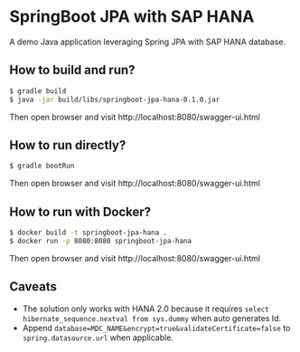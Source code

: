 # SpringBoot JPA with SAP HANA
A demo Java application leveraging Spring JPA with SAP HANA database.

## How to build and run?
```bash
$ gradle build
$ java -jar build/libs/springboot-jpa-hana-0.1.0.jar
```
Then open browser and visit http://localhost:8080/swagger-ui.html

## How to run directly?
```bash
$ gradle bootRun
```
Then open browser and visit http://localhost:8080/swagger-ui.html

## How to run with Docker?
```bash
$ docker build -t springboot-jpa-hana .
$ docker run -p 8080:8080 springboot-jpa-hana
```
Then open browser and visit http://localhost:8080/swagger-ui.html

## Caveats
- The solution only works with HANA 2.0 because it requires `select hibernate_sequence.nextval from sys.dummy` when auto generates Id.
- Append `database=MDC_NAME&encrypt=true&validateCertificate=false` to `spring.datasource.url` when applicable.
